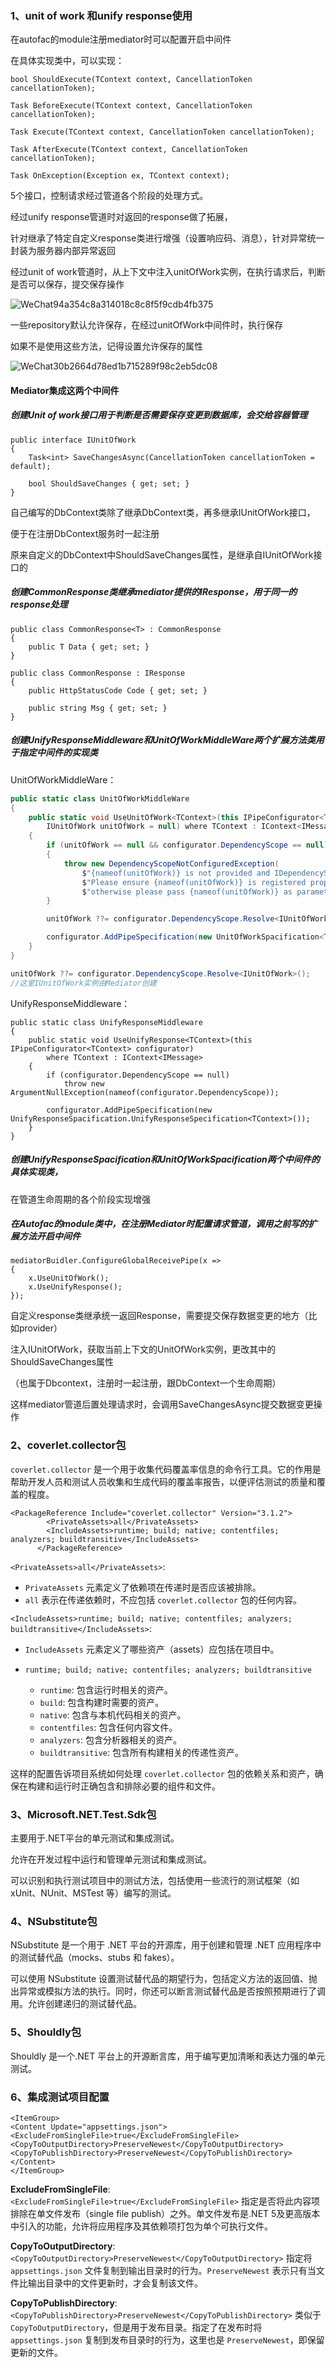 ### 1、unit of work 和unify response使用

在autofac的module注册mediator时可以配置开启中间件

在具体实现类中，可以实现：

```
bool ShouldExecute(TContext context, CancellationToken cancellationToken);

Task BeforeExecute(TContext context, CancellationToken cancellationToken);

Task Execute(TContext context, CancellationToken cancellationToken);

Task AfterExecute(TContext context, CancellationToken cancellationToken);

Task OnException(Exception ex, TContext context);
```

5个接口，控制请求经过管道各个阶段的处理方式。

经过unify response管道时对返回的response做了拓展，

针对继承了特定自定义response类进行增强（设置响应码、消息），针对异常统一封装为服务器内部异常返回

经过unit of work管道时，从上下文中注入unitOfWork实例，在执行请求后，判断是否可以保存，提交保存操作

![WeChat94a354c8a314018c8c8f5f9cdb4fb375](./img/WeChat94a354c8a314018c8c8f5f9cdb4fb375.jpg)

一些repository默认允许保存，在经过unitOfWork中间件时，执行保存

如果不是使用这些方法，记得设置允许保存的属性

![WeChat30b2664d78ed1b715289f98c2eb5dc08](./img/WeChat30b2664d78ed1b715289f98c2eb5dc08.jpg)



#### Mediator集成这两个中间件

##### 创建Unit of work接口用于判断是否需要保存变更到数据库，会交给容器管理

```
public interface IUnitOfWork
{
    Task<int> SaveChangesAsync(CancellationToken cancellationToken = default);
    
    bool ShouldSaveChanges { get; set; }
}
```

自己编写的DbContext类除了继承DbContext类，再多继承IUnitOfWork接口，

便于在注册DbContext服务时一起注册

原来自定义的DbContext中ShouldSaveChanges属性，是继承自IUnitOfWork接口的



##### 创建CommonResponse类继承mediator提供的IResponse，用于同一的response处理

```
public class CommonResponse<T> : CommonResponse
{
    public T Data { get; set; }
}

public class CommonResponse : IResponse
{
    public HttpStatusCode Code { get; set; }

    public string Msg { get; set; }
}
```



##### 创建UnifyResponseMiddleware和UnitOfWorkMiddleWare两个扩展方法类用于指定中间件的实现类

UnitOfWorkMiddleWare：

```c#
public static class UnitOfWorkMiddleWare
{
    public static void UseUnitOfWork<TContext>(this IPipeConfigurator<TContext> configurator,
        IUnitOfWork unitOfWork = null) where TContext : IContext<IMessage>
    {
        if (unitOfWork == null && configurator.DependencyScope == null)
        {
            throw new DependencyScopeNotConfiguredException(
                $"{nameof(unitOfWork)} is not provided and IDependencyScope is not configured, " +
                $"Please ensure {nameof(unitOfWork)} is registered properly if you are using IoC container, " +
                $"otherwise please pass {nameof(unitOfWork)} as parameter");
        }

        unitOfWork ??= configurator.DependencyScope.Resolve<IUnitOfWork>();

        configurator.AddPipeSpecification(new UnitOfWorkSpacification<TContext>(unitOfWork));
    }
}
```

```c#
unitOfWork ??= configurator.DependencyScope.Resolve<IUnitOfWork>();
//这里IUnitOfWork实例由Mediator创建
```



UnifyResponseMiddleware：

```
public static class UnifyResponseMiddleware
{
    public static void UseUnifyResponse<TContext>(this IPipeConfigurator<TContext> configurator)
        where TContext : IContext<IMessage>
    {
        if (configurator.DependencyScope == null)
            throw new ArgumentNullException(nameof(configurator.DependencyScope));

        configurator.AddPipeSpecification(new UnifyResponseSpacification.UnifyResponseSpecification<TContext>());
    }
}
```

##### 创建UnifyResponseSpacification和UnitOfWorkSpacification两个中间件的具体实现类，

在管道生命周期的各个阶段实现增强



##### 在Autofac的module类中，在注册Mediator时配置请求管道，调用之前写的扩展方法开启中间件

```
mediatorBuidler.ConfigureGlobalReceivePipe(x =>
{
    x.UseUnitOfWork();
    x.UseUnifyResponse();
});
```



自定义response类继承统一返回Response，需要提交保存数据变更的地方（比如provider）

注入IUnitOfWork，获取当前上下文的UnitOfWork实例，更改其中的ShouldSaveChanges属性

（也属于Dbcontext，注册时一起注册，跟DbContext一个生命周期）

这样mediator管道后置处理请求时，会调用SaveChangesAsync提交数据变更操作



### 2、coverlet.collector包

`coverlet.collector` 是一个用于收集代码覆盖率信息的命令行工具。它的作用是帮助开发人员和测试人员收集和生成代码的覆盖率报告，以便评估测试的质量和覆盖的程度。

```
<PackageReference Include="coverlet.collector" Version="3.1.2">
​        <PrivateAssets>all</PrivateAssets>
​        <IncludeAssets>runtime; build; native; contentfiles; analyzers; buildtransitive</IncludeAssets>
​      </PackageReference>
```

`<PrivateAssets>all</PrivateAssets>`:

- `PrivateAssets` 元素定义了依赖项在传递时是否应该被排除。
- `all` 表示在传递依赖时，不应包括 `coverlet.collector` 包的任何内容。

`<IncludeAssets>runtime; build; native; contentfiles; analyzers; buildtransitive</IncludeAssets>`:

- `IncludeAssets` 元素定义了哪些资产（assets）应包括在项目中。

- ```
  runtime; build; native; contentfiles; analyzers; buildtransitive
  ```

  - `runtime`: 包含运行时相关的资产。
  - `build`: 包含构建时需要的资产。
  - `native`: 包含与本机代码相关的资产。
  - `contentfiles`: 包含任何内容文件。
  - `analyzers`: 包含分析器相关的资产。
  - `buildtransitive`: 包含所有构建相关的传递性资产。

这样的配置告诉项目系统如何处理 `coverlet.collector` 包的依赖关系和资产，确保在构建和运行时正确包含和排除必要的组件和文件。

### 3、Microsoft.NET.Test.Sdk包

主要用于.NET平台的单元测试和集成测试。

允许在开发过程中运行和管理单元测试和集成测试。

可以识别和执行测试项目中的测试方法，包括使用一些流行的测试框架（如 xUnit、NUnit、MSTest 等）编写的测试。



### 4、NSubstitute包

NSubstitute 是一个用于 .NET 平台的开源库，用于创建和管理 .NET 应用程序中的测试替代品（mocks、stubs 和 fakes）。

可以使用 NSubstitute 设置测试替代品的期望行为，包括定义方法的返回值、抛出异常或模拟方法的执行。同时，你还可以断言测试替代品是否按照预期进行了调用。允许创建递归的测试替代品。



### 5、Shouldly包

Shouldly 是一个.NET 平台上的开源断言库，用于编写更加清晰和表达力强的单元测试。



### 6、集成测试项目配置

```
<ItemGroup>  
<Content Update="appsettings.json">    
<ExcludeFromSingleFile>true</ExcludeFromSingleFile>    <CopyToOutputDirectory>PreserveNewest</CopyToOutputDirectory>    <CopyToPublishDirectory>PreserveNewest</CopyToPublishDirectory>  
</Content> 
</ItemGroup>
```

**ExcludeFromSingleFile**: `<ExcludeFromSingleFile>true</ExcludeFromSingleFile>` 指定是否将此内容项排除在单文件发布（single file publish）之外。单文件发布是.NET 5及更高版本中引入的功能，允许将应用程序及其依赖项打包为单个可执行文件。

**CopyToOutputDirectory**: `<CopyToOutputDirectory>PreserveNewest</CopyToOutputDirectory>` 指定将 `appsettings.json` 文件复制到输出目录时的行为。`PreserveNewest` 表示只有当文件比输出目录中的文件更新时，才会复制该文件。

**CopyToPublishDirectory**: `<CopyToPublishDirectory>PreserveNewest</CopyToPublishDirectory>` 类似于 `CopyToOutputDirectory`，但是用于发布目录。指定了在发布时将 `appsettings.json` 复制到发布目录时的行为，这里也是 `PreserveNewest`，即保留更新的文件。